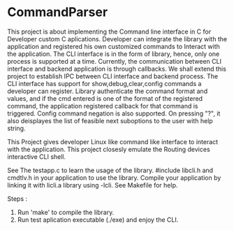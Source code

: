 # CommandParser
This project is about implementing the Command line interface in C for Developer custom C aplications. Developer can integrate the library with the application and registered his own customized commands to Interact with the application. 
The CLI interface is in the form of library, hence, only one process is supported at a time. Currently, the communication between CLI interface and backend application is through callbacks. We shall extend this project to establish IPC between CLI interface and backend process. The CLI interface has support for show,debug,clear,config commands a developer can register. Library authenticate the command format and values,  and if the cmd entered is one of the format of the registered command, the application registered callback for that command is triggered. Config command negation is also supported. On pressing "?", it also deisplayes the list of feasible next suboptions to the user with help string. 

This Project gives developer Linux like command like interface to interact with the application. This project closesly emulate the Routing devices interactive CLI shell.

See The testapp.c to learn the usage of the library.
#include libcli.h and cmdtlv.h in your application to use the library.
Compile your application by linking it with licli.a library using -lcli. See Makefile for help.

Steps :

1. Run 'make' to compile the library.
2. Run test aplication executable (./exe) and enjoy the CLI.
